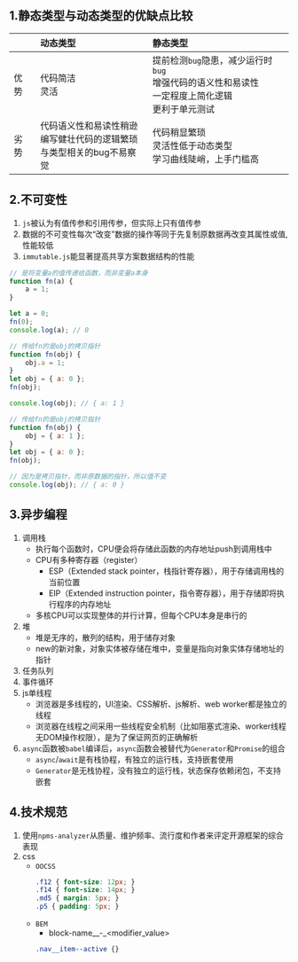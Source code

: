 ## 1.静态类型与动态类型的优缺点比较
||动态类型|静态类型|
|:---|:----|:----|
|优势|代码简洁<br/>灵活|提前检测`bug`隐患，减少运行时`bug`<br/>增强代码的语义性和易读性<br/>一定程度上简化逻辑<br/>更利于单元测试|
|劣势|代码语义性和易读性稍逊<br/>编写健壮代码的逻辑繁琐<br/>与类型相关的bug不易察觉|代码稍显繁琐<br/>灵活性低于动态类型<br/>学习曲线陡峭，上手门槛高|
## 2.不可变性
1. `js`被认为有值传参和引用传参，但实际上只有值传参
2. 数据的不可变性每次“改变”数据的操作等同于先复制原数据再改变其属性或值, 性能较低
3. `immutable.js`能显著提高共享方案数据结构的性能
```js
// 是将变量a的值传递给函数，而非变量a本身
function fn(a) {
    a = 1;
}

let a = 0;
fn(0);
console.log(a); // 0
``` 
```js
// 传给fn的是obj的拷贝指针
function fn(obj) {
    obj.a = 1;
}
let obj = { a: 0 };
fn(obj);

console.log(obj); // { a: 1 }
```
```js
// 传给fn的是obj的拷贝指针
function fn(obj) {
    obj = { a: 1 };
}
let obj = { a: 0 };
fn(obj);

// 因为是拷贝指针，而非原数据的指针，所以值不变
console.log(obj); // { a: 0 }
```
## 3.异步编程
1. 调用栈
    * 执行每个函数时，CPU便会将存储此函数的内存地址push到调用栈中
    * CPU有多种寄存器（register）
        * ESP（Extended stack pointer，栈指针寄存器），用于存储调用栈的当前位置
        * EIP（Extended instruction pointer，指令寄存器），用于存储即将执行程序的内存地址
    * 多核CPU可以实现整体的并行计算，但每个CPU本身是串行的
2. 堆
    * 堆是无序的，散列的结构，用于储存对象
    * new的新对象，对象实体被存储在堆中，变量是指向对象实体存储地址的指针
3. 任务队列
4. 事件循环
5. js单线程
    * 浏览器是多线程的，UI渲染、CSS解析、js解析、web worker都是独立的线程
    * 浏览器在线程之间采用一些线程安全机制（比如阻塞式渲染、worker线程无DOM操作权限），是为了保证网页的正确解析
6. `async`函数被`babel`编译后，`async`函数会被替代为`Generator`和`Promise`的组合
    * `async`/`await`是有栈协程，有独立的运行栈，支持嵌套使用
    * `Generator`是无栈协程，没有独立的运行栈，状态保存依赖闭包，不支持嵌套
## 4.技术规范
1. 使用`npms-analyzer`从质量、维护频率、流行度和作者来评定开源框架的综合表现
2. css
    * `OOCSS`
        ```css
        .f12 { font-size: 12px; }
        .f14 { font-size: 14px; }
        .md5 { margin: 5px; }
        .p5 { padding: 5px; }
        ``` 
    * `BEM`
        * block-name__<element-name>-<modifier-name>_<modifier_value>
        ```css
        .nav__item--active {}
        ```  